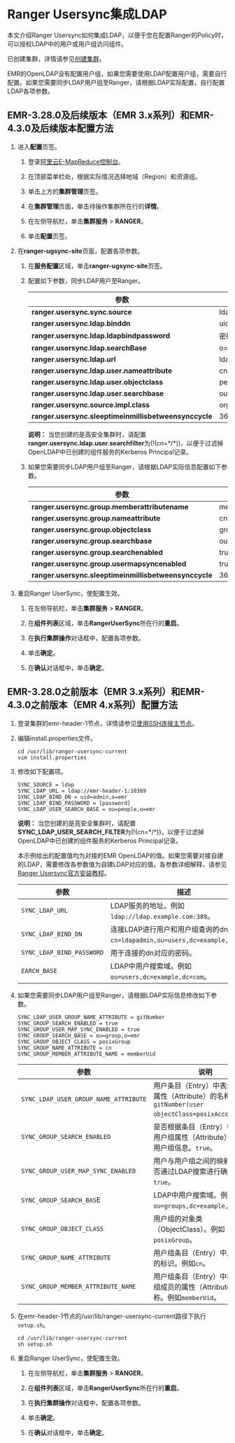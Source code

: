 # Ranger Usersync集成LDAP

本文介绍Ranger Usersync如何集成LDAP，以便于您在配置Ranger的Policy时，可以授权LDAP中的用户或用户组访问组件。

已创建集群，详情请参见[创建集群](/cn.zh-CN/集群管理/集群配置/创建集群.md)。

EMR的OpenLDAP没有配置用户组，如果您需要使用LDAP配置用户组，需要自行配置。如果您需要同步LDAP用户组至Ranger，请根据LDAP实际配置，自行配置LDAP各项参数。

## EMR-3.28.0及后续版本（EMR 3.x系列）和EMR-4.3.0及后续版本配置方法

1.  进入**配置**页签。

    1.  登录[阿里云E-MapReduce控制台](https://emr.console.aliyun.com/)。

    2.  在顶部菜单栏处，根据实际情况选择地域（Region）和资源组。

    3.  单击上方的**集群管理**页签。

    4.  在**集群管理**页面，单击待操作集群所在行的**详情**。

    5.  在左侧导航栏，单击**集群服务** \> **RANGER**。

    6.  单击**配置**页签。

2.  在**ranger-ugsync-site**页面，配置各项参数。

    1.  在**服务配置**区域，单击**ranger-ugsync-site**页签。

    2.  配置如下参数，同步LDAP用户至Ranger。

        |参数|固定值|
        |--|---|
        |**ranger.usersync.sync.source**|ldap|
        |**ranger.usersync.ldap.binddn**|uid=admin,o=emr|
        |**ranger.usersync.ldap.ldapbindpassword**|密码为OpenLDAP的配置页面，**manager\_password**的值。|
        |**ranger.usersync.ldap.searchBase**|o=emr|
        |**ranger.usersync.ldap.url**|ldap://emr-header-1:10389|
        |**ranger.usersync.ldap.user.nameattribute**|cn|
        |**ranger.usersync.ldap.user.objectclass**|person|
        |**ranger.usersync.ldap.user.searchbase**|ou=people,o=emr|
        |**ranger.usersync.source.impl.class**|org.apache.ranger.ldapusersync.process.LdapUserGroupBuilder|
        |**ranger.usersync.sleeptimeinmillisbetweensynccycle**|3600000|

        **说明：** 当您创建的是高安全集群时，请配置**ranger.usersync.ldap.user.searchfilter**为\(!\(cn=\*/\*\)\)，以便于过滤掉OpenLDAP中已创建的组件服务的Kerberos Principal记录。

    3.  如果您需要同步LDAP用户组至Ranger，请根据LDAP实际信息配置如下参数。

        |参数|示例|
        |--|--|
        |**ranger.usersync.group.memberattributename**|member|
        |**ranger.usersync.group.nameattribute**|cn|
        |**ranger.usersync.group.objectclass**|groupofnames|
        |**ranger.usersync.group.searchbase**|ou=groups,o=emr|
        |**ranger.usersync.group.searchenabled**|true|
        |**ranger.usersync.group.usermapsyncenabled**|true|
        |**ranger.usersync.sleeptimeinmillisbetweensynccycle**|3600000|

3.  重启Ranger UserSync，使配置生效。

    1.  在左侧导航栏，单击**集群服务** \> **RANGER**。

    2.  在**组件列表**区域，单击**RangerUserSync**所在行的**重启**。

    3.  在**执行集群操作**对话框中，配置各项参数。

    4.  单击**确定**。

    5.  在**确认**对话框中，单击**确定**。


## EMR-3.28.0之前版本（EMR 3.x系列）和EMR-4.3.0之前版本（EMR 4.x系列）配置方法

1.  登录集群的emr-header-1节点，详情请参见[使用SSH连接主节点](/cn.zh-CN/集群管理/集群配置/连接集群/使用SSH连接主节点.md)。

2.  编辑install.properties文件。

    ```
    cd /usr/lib/ranger-usersync-current
    vim install.properties
    ```

3.  修改如下配置项。

    ```
    SYNC_SOURCE = ldap
    SYNC_LDAP_URL = ldap://emr-header-1:10389
    SYNC_LDAP_BIND_DN = uid=admin,o=emr
    SYNC_LDAP_BIND_PASSWORD = [password]
    SYNC_LDAP_USER_SEARCH_BASE = ou=people,o=emr
    ```

    **说明：** 当您创建的是高安全集群时，请配置**SYNC\_LDAP\_USER\_SEARCH\_FILTER**为\(!\(cn=\*/\*\)\)，以便于过滤掉OpenLDAP中已创建的组件服务的Kerberos Principal记录。

    本示例给出的配置值均为对接的EMR OpenLDAP的值。如果您需要对接自建的LDAP，需要修改各参数值为自建LDAP对应的值。各参数详细解释，请参见[Ranger Usersync官方安装教程](https://cwiki.apache.org/confluence/display/RANGER/Apache+Ranger+0.5.0+Installation#ApacheRanger0.5.0Installation-InstallingtheRangerUserSyncProcess)。

    |参数|描述|
    |--|--|
    |`SYNC_LDAP_URL`|LDAP服务的地址。例如`ldap://ldap.example.com:389`。|
    |`SYNC_LDAP_BIND_DN`|连接LDAP进行用户和用户组查询的dn。例如`cn=ldapadmin,ou=users,dc=example,dc=com`。|
    |`SYNC_LDAP_BIND_PASSWORD`|用于连接的dn对应的密码。|
    |`EARCH_BASE`|LDAP中用户搜索域。例如`ou=users,dc=example,dc=com`。|

4.  如果您需要同步LDAP用户组至Ranger，请根据LDAP实际信息修改如下参数。

    ```
    SYNC_LDAP_USER_GROUP_NAME_ATTRIBUTE = gitNumber
    SYNC_GROUP_SEARCH_ENABLED = true
    SYNC_GROUP_USER_MAP_SYNC_ENABLED = true
    SYNC_GROUP_SEARCH_BASE = ou=group,o=emr
    SYNC_GROUP_OBJECT_CLASS = posixGroup
    SYNC_GROUP_NAME_ATTRIBUTE = cn
    SYNC_GROUP_MEMBER_ATTRIBUTE_NAME = memberUid
    ```

    |参数|说明|
    |--|--|
    |`SYNC_LDAP_USER_GROUP_NAME_ATTRIBUTE`|用户条目（Entry）中表示用户组属性（Attribute）的名称。例如`gitNumber(user objectClass=posixAccount)`。|
    |`SYNC_GROUP_SEARCH_ENABLED`|是否根据条目（Entry）中记录的用户组属性（Attribute）来确定用户组信息。`true`。|
    |`SYNC_GROUP_USER_MAP_SYNC_ENABLED`|用户与用户组之间的映射关系是否通过LDAP搜索进行确定。例如`true`。|
    |`SYNC_GROUP_SEARCH_BAS`E|LDAP中用户搜索域。例如`ou=groups,dc=example,dc=com`。|
    |`SYNC_GROUP_OBJECT_CLASS`|用户组的对象类（ObjectClass）。例如`posixGroup`。|
    |`SYNC_GROUP_NAME_ATTRIBUTE`|用户组条目（Entry）中用户组名的标识。例如`cn`。|
    |`SYNC_GROUP_MEMBER_ATTRIBUTE_NAME`|用户组条目（Entry）中标识用户组成员的属性（Attribute）名称。例如`memberUid`。|

5.  在emr-header-1节点的/usr/lib/ranger-usersync-current路径下执行`setup.sh`。

    ```
    cd /usr/lib/ranger-usersync-current
    sh setup.sh
    ```

6.  重启Ranger UserSync，使配置生效。

    1.  在左侧导航栏，单击**集群服务** \> **RANGER**。

    2.  在**组件列表**区域，单击**RangerUserSync**所在行的**重启**。

    3.  在**执行集群操作**对话框中，配置各项参数。

    4.  单击**确定**。

    5.  在**确认**对话框中，单击**确定**。



